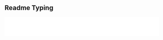 ## Readme Typing

<!-- START:readme-typing -->
<img src="readme-typing.svg" />
<!-- END:readme-typing -->